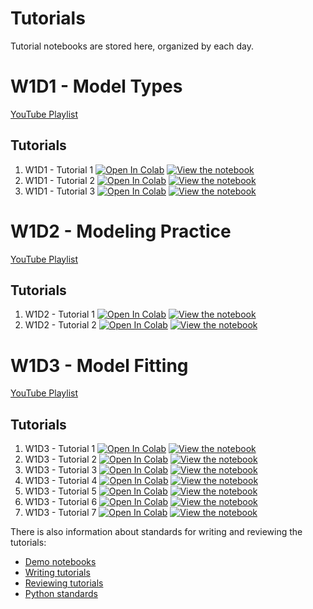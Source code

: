 # Tutorials

Tutorial notebooks are stored here, organized by each day.

# W1D1 - Model Types 

[YouTube Playlist](https://www.youtube.com/playlist?list=PLkBQOLLbi18NBjqgQzpeu-jMV9Kjr0Foj)

## Tutorials

1. W1D1 - Tutorial 1 [![Open In Colab](https://colab.research.google.com/assets/colab-badge.svg)](https://colab.research.google.com/github/NeuromatchAcademy/course-content/blob/master/tutorials/W1D1-ModelTypes/student/W1D1_Tutorial1.ipynb) [![View the notebook](https://img.shields.io/badge/render-nbviewer-orange.svg)](https://nbviewer.jupyter.org/github/NeuromatchAcademy/course-content/blob/master/tutorials/W1D1-ModelTypes/student/W1D1_Tutorial1.ipynb)
1. W1D1 - Tutorial 2 [![Open In Colab](https://colab.research.google.com/assets/colab-badge.svg)](https://colab.research.google.com/github/NeuromatchAcademy/course-content/blob/master/tutorials/W1D1-ModelTypes/student/W1D1_Tutorial2.ipynb) [![View the notebook](https://img.shields.io/badge/render-nbviewer-orange.svg)](https://nbviewer.jupyter.org/github/NeuromatchAcademy/course-content/blob/master/tutorials/W1D1-ModelTypes/student/W1D1_Tutorial2.ipynb)
1. W1D1 - Tutorial 3 [![Open In Colab](https://colab.research.google.com/assets/colab-badge.svg)](https://colab.research.google.com/github/NeuromatchAcademy/course-content/blob/master/tutorials/W1D1-ModelTypes/student/W1D1_Tutorial3.ipynb) [![View the notebook](https://img.shields.io/badge/render-nbviewer-orange.svg)](https://nbviewer.jupyter.org/github/NeuromatchAcademy/course-content/blob/master/tutorials/W1D1-ModelTypes/student/W1D1_Tutorial3.ipynb)

# W1D2 - Modeling Practice

[YouTube Playlist](https://www.youtube.com/playlist?list=PLkBQOLLbi18Pl4Ame38ewARC2-9Udpvom)

## Tutorials

1. W1D2 - Tutorial 1 [![Open In Colab](https://colab.research.google.com/assets/colab-badge.svg)](https://github.com/NeuromatchAcademy/course-content/blob/master/tutorials/W1D2-ModelingPractice/student/W1D2_Tutorial1.ipynb) [![View the notebook](https://img.shields.io/badge/render-nbviewer-orange.svg)](https://nbviewer.jupyter.org/github/NeuromatchAcademy/course-content/blob/master/tutorials/W1D2-ModelingPractice/student/W1D2_Tutorial1.ipynb)
1. W1D2 - Tutorial 2 [![Open In Colab](https://colab.research.google.com/assets/colab-badge.svg)](https://github.com/NeuromatchAcademy/course-content/blob/master/tutorials/W1D2-ModelingPractice/student/W1D2_Tutorial2.ipynb) [![View the notebook](https://img.shields.io/badge/render-nbviewer-orange.svg)](https://nbviewer.jupyter.org/github/NeuromatchAcademy/course-content/blob/master/tutorials/W1D2-ModelingPractice/student/W1D2_Tutorial2.ipynb)

# W1D3 - Model Fitting

[YouTube Playlist](https://www.youtube.com/playlist?list=PLkBQOLLbi18NYLPOMpphYvyS2n48GSPUo)

## Tutorials

1. W1D3 - Tutorial 1 [![Open In Colab](https://colab.research.google.com/assets/colab-badge.svg)](https://github.com/NeuromatchAcademy/course-content/blob/master/tutorials/W1D3-ModelFitting/student/W1D3_Tutorial1.ipynb) [![View the notebook](https://img.shields.io/badge/render-nbviewer-orange.svg)](https://nbviewer.jupyter.org/github/NeuromatchAcademy/course-content/blob/master/tutorials/W1D3-ModelFitting/student/W1D3_Tutorial1.ipynb)
1. W1D3 - Tutorial 2 [![Open In Colab](https://colab.research.google.com/assets/colab-badge.svg)](https://github.com/NeuromatchAcademy/course-content/blob/master/tutorials/W1D3-ModelFitting/student/W1D3_Tutorial2.ipynb) [![View the notebook](https://img.shields.io/badge/render-nbviewer-orange.svg)](https://nbviewer.jupyter.org/github/NeuromatchAcademy/course-content/blob/master/tutorials/W1D3-ModelFitting/student/W1D3_Tutorial2.ipynb)
1. W1D3 - Tutorial 3 [![Open In Colab](https://colab.research.google.com/assets/colab-badge.svg)](https://github.com/NeuromatchAcademy/course-content/blob/master/tutorials/W1D3-ModelFitting/student/W1D3_Tutorial3.ipynb) [![View the notebook](https://img.shields.io/badge/render-nbviewer-orange.svg)](https://nbviewer.jupyter.org/github/NeuromatchAcademy/course-content/blob/master/tutorials/W1D3-ModelFitting/student/W1D3_Tutorial3.ipynb)
1. W1D3 - Tutorial 4 [![Open In Colab](https://colab.research.google.com/assets/colab-badge.svg)](https://github.com/NeuromatchAcademy/course-content/blob/master/tutorials/W1D3-ModelFitting/student/W1D3_Tutorial4.ipynb) [![View the notebook](https://img.shields.io/badge/render-nbviewer-orange.svg)](https://nbviewer.jupyter.org/github/NeuromatchAcademy/course-content/blob/master/tutorials/W1D3-ModelFitting/student/W1D3_Tutorial4.ipynb)
1. W1D3 - Tutorial 5 [![Open In Colab](https://colab.research.google.com/assets/colab-badge.svg)](https://github.com/NeuromatchAcademy/course-content/blob/master/tutorials/W1D3-ModelFitting/student/W1D3_Tutorial5.ipynb) [![View the notebook](https://img.shields.io/badge/render-nbviewer-orange.svg)](https://nbviewer.jupyter.org/github/NeuromatchAcademy/course-content/blob/master/tutorials/W1D3-ModelFitting/student/W1D3_Tutorial5.ipynb)
1. W1D3 - Tutorial 6 [![Open In Colab](https://colab.research.google.com/assets/colab-badge.svg)](https://github.com/NeuromatchAcademy/course-content/blob/master/tutorials/W1D3-ModelFitting/student/W1D3_Tutorial6.ipynb) [![View the notebook](https://img.shields.io/badge/render-nbviewer-orange.svg)](https://nbviewer.jupyter.org/github/NeuromatchAcademy/course-content/blob/master/tutorials/W1D3-ModelFitting/student/W1D3_Tutorial6.ipynb)
1. W1D3 - Tutorial 7 [![Open In Colab](https://colab.research.google.com/assets/colab-badge.svg)](https://github.com/NeuromatchAcademy/course-content/blob/master/tutorials/W1D3-ModelFitting/student/W1D3_Tutorial7.ipynb) [![View the notebook](https://img.shields.io/badge/render-nbviewer-orange.svg)](https://nbviewer.jupyter.org/github/NeuromatchAcademy/course-content/blob/master/tutorials/W1D3-ModelFitting/student/W1D3_Tutorial7.ipynb)


There is also information about standards for writing and reviewing the tutorials:

- [Demo notebooks](./demo)
- [Writing tutorials](./writing-tutorials.md)
- [Reviewing tutorials](./reviewing-tutorials.md)
- [Python standards](./python-standards.md)
